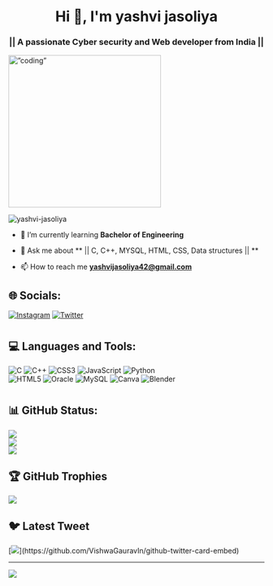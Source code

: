 
<h1 align="center">Hi 👋, I'm yashvi jasoliya</h1>
<h3 align="center">|| A passionate Cyber security and Web developer from India ||</h3>
<img align=”center” alt=”coding” width=”300” height="300" src="https://static.wixstatic.com/media/9be400_457e1609536042398548c52937e04b27~mv2.gif">

<p align="left"> <img src="https://komarev.com/ghpvc/?username=yashvi-jasoliya&label=Profile%20views&color=0e75b6&style=flat" alt="yashvi-jasoliya" /> </p>

- 🌱 I’m currently learning **Bachelor of Engineering**

- 💬 Ask me about ** || C, C++, MYSQL, HTML, CSS, Data structures || **

- 📫 How to reach me **yashvijasoliya42@gmail.com**


##  <h2 align="left">🌐 Socials: </h2>
[![Instagram](https://img.shields.io/badge/Instagram-%23E4405F.svg?logo=Instagram&logoColor=white)](https://instagram.com/yasu__jasoliya22) [![Twitter](https://img.shields.io/badge/Twitter-%231DA1F2.svg?logo=Twitter&logoColor=white)](https://twitter.com/@yashvijasoliya") 


# <h2 align="left">💻 Languages and Tools:</h2>
![C](https://img.shields.io/badge/c-%2300599C.svg?style=for-the-badge&logo=c&logoColor=white) ![C++](https://img.shields.io/badge/c++-%2300599C.svg?style=for-the-badge&logo=c%2B%2B&logoColor=white) ![CSS3](https://img.shields.io/badge/css3-%231572B6.svg?style=for-the-badge&logo=css3&logoColor=white) ![JavaScript](https://img.shields.io/badge/javascript-%23323330.svg?style=for-the-badge&logo=javascript&logoColor=%23F7DF1E) ![Python](https://img.shields.io/badge/python-3670A0?style=for-the-badge&logo=python&logoColor=ffdd54) <br> ![HTML5](https://img.shields.io/badge/html5-%23E34F26.svg?style=for-the-badge&logo=html5&logoColor=white) ![Oracle](https://img.shields.io/badge/Oracle-F80000?style=for-the-badge&logo=oracle&logoColor=white) ![MySQL](https://img.shields.io/badge/mysql-%2300f.svg?style=for-the-badge&logo=mysql&logoColor=white) ![Canva](https://img.shields.io/badge/Canva-%2300C4CC.svg?style=for-the-badge&logo=Canva&logoColor=white) ![Blender](https://img.shields.io/badge/blender-%23F5792A.svg?style=for-the-badge&logo=blender&logoColor=white)
# <h2 align="left">📊 GitHub Status:</h2>

![](https://github-readme-stats.vercel.app/api?username=yashvi-jasoliya&theme=bear&hide_border=false&include_all_commits=false&count_private=false)<br/>
![](https://github-readme-streak-stats.herokuapp.com/?user=yashvi-jasoliya&theme=bear&hide_border=false)<br/>
![](https://github-readme-stats.vercel.app/api/top-langs/?username=yashvi-jasoliya&theme=bear&hide_border=false&include_all_commits=false&count_private=false&layout=compact)



## 🏆 GitHub Trophies
![](https://github-profile-trophy.vercel.app/?username=yashvi-jasoliya&theme=radical&no-frame=false&no-bg=true&margin-w=4)

## 🐦 Latest Tweet
[![](https://gtce.itsvg.in/api?username=@yashvijasoliya")](https://github.com/VishwaGauravIn/github-twitter-card-embed)

---
[![](https://visitcount.itsvg.in/api?id=yashvi-jasoliya&icon=0&color=0)](https://visitcount.itsvg.in)

<!-- Proudly created with GPRM ( https://gprm.itsvg.in ) -->
